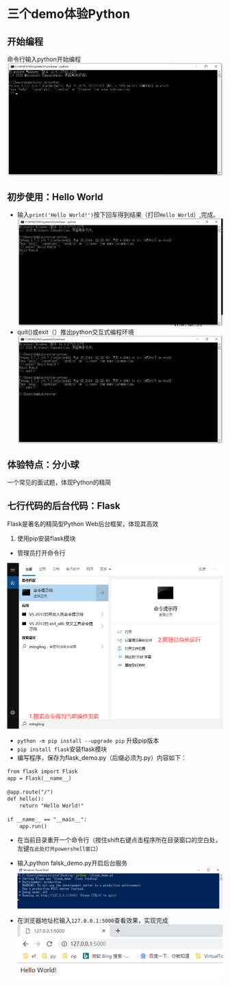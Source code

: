 # 三个demo体验Python

## 开始编程
命令行输入python开始编程
![](/assets/009.png)

## 初步使用：Hello World
- 输入`print('Hello World!')`按下回车得到结果（打印`Hello World`）,完成。
![](/assets/010.png)
- quit()或exit（）推出python交互式编程环境
![](/assets/011.png)

## 体验特点：分小球
一个常见的面试题，体现Python的精简


## 七行代码的后台代码：Flask
Flask是著名的精简型Python Web后台框架，体现其高效
1. 使用pip安装flask模块
- 管理员打开命令行

![](/assets/013.png)
- `python -m pip install --upgrade pip` 升级pip版本
- `pip install flask`安装flask模块
- 编写程序，保存为flask_demo.py（后缀必须为.py）内容如下：


```
from flask import Flask
app = Flask(__name__)

@app.route("/")
def hello():
    return "Hello World!"
    
if __name__ == "__main__":
    app.run()
```


- 在当前目录重开一个命令行（按住shift右键点击程序所在目录窗口的空白处，左键`在此处打开powershell窗口`）
- 输入python falsk_demo.py开启后台服务
![![](/assets/014.png)](/assets/014.png)

- 在浏览器地址栏输入`127.0.0.1:5000`查看效果，实现完成
![](/assets/015.png)


